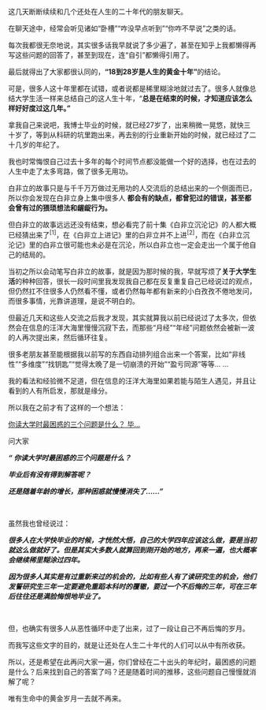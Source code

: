 <p>这几天断断续续和几个还处在人生的二十年代的朋友聊天。</p><p>在聊天途中，经常会听见诸如“卧槽”“咋没早点听到”“你咋不早说”之类的话。</p><p>每次我都很无奈地说，其实很多话我早就说了多少遍了，甚至在知乎上我都懒得再写这些问题的回答了，甚至到现在，连“自引”都懒得引用了。</p><p>最后就得出了大家都很认同的，<b>“18到28岁是人生的黄金十年”</b>的结论。</p><p>可是，很多人这十年里都在试错，或者说都是稀里糊涂地就过去了。很多人就像总结大学生活一样来总结自己的这人生十年，“<b>总是在结束的时候，才知道应该怎么样好好度过这几年。”</b></p><p>拿我自己来说吧，我博士毕业的时候，就已经27岁了，出来稍微一晃悠，就快三十岁了，等到从科研的坑里跑出来，再去别的行业重新开始的时候，就已经过了二十几岁的年纪了。</p><p>我也时常悔恨自己过去十多年的每个时间节点都没能做一个好的选择，也在过去的人生中走了太多弯路，做了很多无用功。</p><p>白非立的故事只是与千千万万做过无用功的人交流后的总结出来的一个侧面而已，所以你会发现在白非立身上集中很多人 <b>都会有的缺点，都曾犯过的错误，甚至都会曾有过的猥琐想法和龌龊行为。</b></p><p>但白非立的故事远远还没有结束，想必看完了前十集《白非立沉沦记》的人都大概已经猜出来了<sup data-text="白非立沉沦记" data-url="https://zhuanlan.zhihu.com/p/105130082" data-draft-node="inline" data-draft-type="reference" data-numero="1">[1]</sup>，在《白非立上进记》里的白非立并不上进<sup data-text="白非立上进记" data-url="https://zhuanlan.zhihu.com/p/91072728" data-draft-node="inline" data-draft-type="reference" data-numero="2">[2]</sup>，而在《白非立沉沦记》里的白非立很可能也未必是在沉沦，所以白非立也一定会走出一个属于他自己的结局的。</p><p>当初之所以会动笔写白非立的故事，就是因为那时候的我，早就写烦了<b>关于大学生活</b>的种种回答，很长一段时间里我发现我自己都在反复重复自己已经说过的观点，但仍然扛不住很多人仍然看不懂，或者仍然每年都有新来的小白孜孜不倦地发问，而很多事情，光靠讲道理，是说不明白的。</p><p>但最近几天和这些人交流之后我才发现，其实就算我以前已经说过了太多次，但依然会在信息的汪洋大海里慢慢沉寂下去，而那些“月经”“年经”问题依然会被新一波的人再次提出来，然后循环往复。</p><p>很多老朋友甚至能根据我以前写的东西自动排列组合出来一个答案，比如“非线性”“多维度”“找钥匙”“觉得太晚了是一切崩溃的开始”“盈亏同源”等等... ...</p><p>我的看法和经验微不足道，但在信息的汪洋大海里如果若能与陌生人遇见，并且让看到的人有所启发，那就是缘分。</p><p>所以我在之前才有了这样的一个想法：</p><a href="https://www.zhihu.com/pin/1291883963472982016" data-draft-node="block" data-draft-type="link-card" class="internal">你读大学时最困惑的三个问题是什么？ 毕…</a><p>问大家</p><p><i><b>“ 你读大学时最困惑的三个问题是什么？</b></i></p><p><i><b>毕业后有没有得到解答呢？</b></i></p><p><i><b>还是随着年龄的增长，那种困惑就慢慢消失了……”</b></i></p><p class="ztext-empty-paragraph"><br/></p><p>虽然我也曾经说过：</p><p><i><b>很多人在大学快毕业的时候，才恍然大悟，自己的大学四年应该这么做，要是当初就这么做就好了。但是其实大多数人就算回到刚开始的地方，再来一遍，也大概率会继续稀里糊涂过四年。</b></i></p><p><i><b>因为很多人其实是有过重新来过的机会的，比如有些人有了读研究生的机会，他们发誓研究生三年一定要避免重蹈本科时的覆辙，要过一个不后悔的三年，可在三年后往往还是满脸悔恨地毕业了。</b></i></p><p class="ztext-empty-paragraph"><br/></p><p>但，也确实有很多人从恶性循环中走了出来，过了一段让自己不再后悔的岁月。</p><p>而我写这些文字的目的，就是让还处在人生二十年代的人们可以从中有所收获。</p><p>所以，还是希望在此再问大家一遍，你们曾经在二十出头的年纪时，最困惑的问题是什么？后来找到自己的答案了吗？还是随着时间的推移，这些问题自己慢慢就消解了呢？</p><p>唯有生命中的黄金岁月一去就不再来。</p><p></p><p></p><p></p>